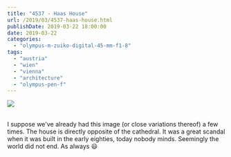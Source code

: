 ```yaml
---
title: "4537 - Haas House"
url: /2019/03/4537-haas-house.html
publishDate: 2019-03-22 18:00:00
date: 2019-03-22
categories: 
  - "olympus-m-zuiko-digital-45-mm-f1-8"
tags: 
  - "austria"
  - "wien"
  - "vienna"
  - "architecture"
  - "olympus-pen-f"
---
```

<div class="container">
<div class="center"><a target="_blank" href="https://d25zfm9zpd7gm5.cloudfront.net/1200x1200/2017/20171231_141759_lr.jpg"><img class="webfeedsFeaturedVisual" src="https://d25zfm9zpd7gm5.cloudfront.net/0600x0600/2017/20171231_141759_lr.jpg" /></a></div>
</div>
<br />

I suppose we've already had this image (or close variations thereof)
a few times. The house is directly opposite of the cathedral. It was
a great scandal when it was built in the early eighties, today
nobody minds. Seemingly the world did not end. As always :smiley: